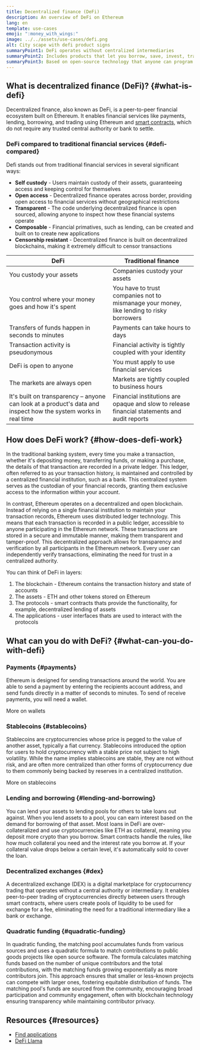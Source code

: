 ```yaml
---
title: Decentralized finance (DeFi)
description: An overview of DeFi on Ethereum
lang: en
template: use-cases
emoji: ":money_with_wings:"
image: ../../assets/use-cases/defi.png
alt: City scape with defi product signs
summaryPoint1: DeFi operates without centralized intermediaries
summaryPoint2: Includes products that let you borrow, save, invest, trade, and more
summaryPoint3: Based on open-source technology that anyone can program with
---
```


## What is decentralized finance (DeFi)? {#what-is-defi}

Decentralized finance, also known as DeFi, is a peer-to-peer financial ecosystem built on Ethereum. It enables financial services like payments, lending, borrowing, and trading using Ethereum and <a href="/glossary/#smart-contract">smart contracts</a>, which do not require any trusted central authority or bank to settle.

### DeFi compared to traditional financial services {#defi-compared}

Defi stands out from traditional financial services in several significant ways:

- **Self custody** - Users maintain custody of their assets, guaranteeing access and keeping control for themselves
- **Open access** - Decentralized finance operates across border, providing open access to financial services without geographical restrictions
- **Transparent** - The code underlying decentralized finance is open sourced, allowing anyone to inspect how these financial systems operate
- **Composable** - Financial primatives, such as lending, can be created and built on to create new applications
- **Censorship resistant** - Decentralized finance is built on decentralized blockchains, making it extremely difficult to censor transactions

| DeFi                                                                                                           | Traditional finance                                                                          |
| -------------------------------------------------------------------------------------------------------------- | -------------------------------------------------------------------------------------------- |
| You custody your assets                                                                                        | Companies custody your assets                                                                |
| You control where your money goes and how it's spent                                                           | You have to trust companies not to mismanage your money, like lending to risky borrowers     |
| Transfers of funds happen in seconds to minutes                                                                | Payments can take hours to days                                                              |
| Transaction activity is pseudonymous                                                                           | Financial activity is tightly coupled with your identity                                     |
| DeFi is open to anyone                                                                                         | You must apply to use financial services                                                     |
| The markets are always open                                                                                    | Markets are tightly coupled to business hours                                                |
| It's built on transparency – anyone can look at a product's data and inspect how the system works in real time | Financial institutions are opaque and slow to release financial statements and audit reports |

## How does DeFi work? {#how-does-defi-work}

In the traditional banking system, every time you make a transaction, whether it's depositing money, transferring funds, or making a purchase, the details of that transaction are recorded in a private ledger. This ledger, often referred to as your transaction history, is maintained and controlled by a centralized financial institution, such as a bank. This centralized system serves as the custodian of your financial records, granting them exclusive access to the information within your account.

In contrast, Ethereum operates on a decentralized and open blockchain. Instead of relying on a single financial institution to maintain your transaction records, Ethereum uses distributed ledger technology. This means that each transaction is recorded in a public ledger, accessible to anyone participating in the Ethereum network. These transactions are stored in a secure and immutable manner, making them transparent and tamper-proof. This decentralized approach allows for transparency and verification by all participants in the Ethereum network. Every user can independently verify transactions, eliminating the need for trust in a centralized authority.

You can think of DeFi in layers:

1. The blockchain - Ethereum contains the transaction history and state of accounts
2. The assets - ETH and other tokens stored on Ethereum
3. The protocols - smart contracts thats provide the functionality, for example, decentralized lending of assets
4. The applications - user interfaces thats are used to interact with the protocols

## What can you do with DeFi? {#what-can-you-do-with-defi}

### Payments {#payments}

Ethereum is designed for sending transactions around the world. You are able to send a payment by entering the recipients account address, and send funds directly in a matter of seconds to minutes. To send of receive payments, you will need a wallet.

<ButtonLink to="/wallets/">More on wallets</ButtonLink>

### Stablecoins {#stablecoins}

Stablecoins are cryptocurrencies whose price is pegged to the value of another asset, typically a fiat currency. Stablecoins introduced the option for users to hold cryptocurrency with a stable price not subject to high volatility. While the name implies stablecoins are stable, they are not without risk, and are often more centralized than other forms of cryptocurrency due to them commonly being backed by reserves in a centralized institution.

<ButtonLink to="/stablecoins/">More on stablecoins</ButtonLink>

### Lending and borrowing {#lending-and-borrowing}

You can lend your assets to lending pools for others to take loans out against. When you lend assets to a pool, you can earn interest based on the demand for borrowing of that asset. Most loans in DeFi are over-collateralized and use cryptocurrencies like ETH as collateral, meaning you deposit more crypto than you borrow. Smart contracts handle the rules, like how much collateral you need and the interest rate you borrow at. If your collateral value drops below a certain level, it's automatically sold to cover the loan.

### Decentralized exchanges {#dex}

A decentralized exchange (DEX) is a digital marketplace for cryptocurrency trading that operates without a central authority or intermediary. It enables peer-to-peer trading of cryptocurrencies directly between users through smart contracts, where users create pools of liquidity to be used for exchange for a fee, eliminating the need for a traditional intermediary like a bank or exchange.

### Quadratic funding {#quadratic-funding}

In quadratic funding, the matching pool accumulates funds from various sources and uses a quadratic formula to match contributions to public goods projects like open source software. The formula calculates matching funds based on the number of unique contributors and the total contributions, with the matching funds growing exponentially as more contributors join. This approach ensures that smaller or less-known projects can compete with larger ones, fostering equitable distribution of funds. The matching pool's funds are sourced from the community, encouraging broad participation and community engagement, often with blockchain technology ensuring transparency while maintaining contributor privacy.

## Resources {#resources}

- [Find applications](/dapps/)
- [DeFi Llama](https://defillama.com/)

